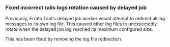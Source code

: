### Fixed incorrect rails logs rotation caused by delayed job

Previously, Errata Tool's delayed job worker would attempt to redirect
all log messages to its own log file.  This caused other log files to
unexpectedly rotate when the delayed job log reached its maximum
configured size.

This has been fixed by removing the log file redirection.
